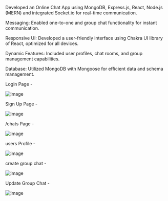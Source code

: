 Developed an Online Chat App using MongoDB, Express.js, React, Node.js (MERN) and
integrated Socket.io for real-time communication.

Messaging: Enabled one-to-one and group chat functionality for instant communication.

Responsive UI: Developed a user-friendly interface using Chakra UI library of React, optimized for all
devices.

Dynamic Features: Included user profiles, chat rooms, and group management capabilities.

Database: Utilized MongoDB with Mongoose for efficient data and schema management.






Login Page - 

![image](https://github.com/user-attachments/assets/0d7f587a-97da-4186-a5f9-45bcb6d091be)








Sign Up Page - 

![image](https://github.com/user-attachments/assets/b97c7442-3d54-4380-b089-ad2348c917d4)






/chats Page - 

![image](https://github.com/user-attachments/assets/10bb4d24-5b61-45fc-9e21-d2c4e212392a)





users Profile -  

![image](https://github.com/user-attachments/assets/fea7a9c0-e058-4a4a-80ef-95e873cac72d)





create group chat - 

![image](https://github.com/user-attachments/assets/927c0f4e-1e39-489f-b391-a76570145d3f)







Update Group Chat - 

![image](https://github.com/user-attachments/assets/4ca80968-88b7-43b5-bc91-49358973133b)











